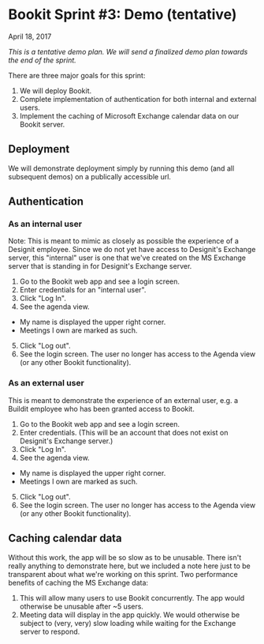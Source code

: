 # Bookit Sprint #3: Demo (tentative)
April 18, 2017

_This is a tentative demo plan. We will send a finalized demo plan towards the end of the sprint._

There are three major goals for this sprint:
1) We will deploy Bookit.
2) Complete implementation of authentication for both internal and external users.
3) Implement the caching of Microsoft Exchange calendar data on our Bookit server.

## Deployment
We will demonstrate deployment simply by running this demo (and all subsequent demos) on a publically accessible url.

## Authentication

### As an internal user
Note: This is meant to mimic as closely as possible the experience of a Designit employee. Since we do not yet have access to Designit's Exchange server, this "internal" user is one that we've created on the MS Exchange server that is standing in for Designit's Exchange server.
1) Go to the Bookit web app and see a login screen.
2) Enter credentials for an "internal user".
3) Click "Log In".
4) See the agenda view.
  - My name is displayed the upper right corner.
  - Meetings I own are marked as such.
5) Click "Log out".
6) See the login screen. The user no longer has access to the Agenda view (or any other Bookit functionality).

### As an external user
This is meant to demonstrate the experience of an external user, e.g. a Buildit employee who has been granted access to Bookit.
1) Go to the Bookit web app and see a login screen.
2) Enter credentials. (This will be an account that does not exist on Designit's Exchange server.)
3) Click "Log In".
4) See the agenda view.
  - My name is displayed the upper right corner.
  - Meetings I own are marked as such.
5) Click "Log out".
6) See the login screen. The user no longer has access to the Agenda view (or any other Bookit functionality).

## Caching calendar data
Without this work, the app will be so slow as to be unusable. There isn't really anything to demonstrate here, but we included a note here just to be transparent about what we're working on this sprint. Two performance benefits of caching the MS Exchange data:
1) This will allow many users to use Bookit concurrently. The app would otherwise be unusable after ~5 users.
2) Meeting data will display in the app quickly. We would otherwise be subject to (very, very) slow loading while waiting for the Exchange server to respond.
